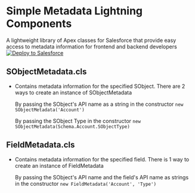 # Simple Metadata Lightning Components
A lightweight library of Apex classes for Salesforce that provide easy access to metadata information for frontend and backend developers
<a href="https://githubsfdeploy.herokuapp.com" target="_blank">
  <img alt="Deploy to Salesforce"
       src="https://raw.githubusercontent.com/afawcett/githubsfdeploy/master/deploy.png">
</a>

## SObjectMetadata.cls
* Contains metadata information for the specified SObject. There are 2 ways to create an instance of SObjectMetadata

    By passing the SObject's API name as a string in the constructor
    `new SObjectMetadata('Account')`

    By passing the SObject Type in the constructor
    `new SObjectMetadata(Schema.Account.SObjectType)`

## FieldMetadata.cls
* Contains metadata information for the specified field. There is 1 way to create an instance of FieldMetadata

    By passing the SObject's API name and the field's API name as strings in the constructor
    `new FieldMetadata('Account', 'Type')`
